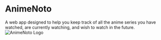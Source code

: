 # AnimeNoto
A web app designed to help you keep track of all the anime series you have watched, are currently watching, and wish to watch in the future.
![AnimeNoto Logo](/AnimeNoto_Planning_21.07.excalidraw)
